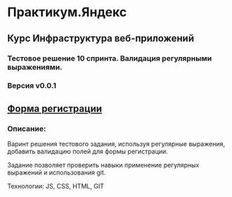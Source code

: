 # Практикум.Яндекс

## Курс Инфраструктура веб-приложений

### Тестовое решение 10 спринта. Валидация регулярными выражениями.

### Версия v0.0.1

## [Форма регистрации](https://efremoz.github.io/form)

### Описание:

Варинт решения тестового задания, используя регулярные выражения, добавить валидацию полей для формы регистрации. 

Задание позволяет проверить навыки применение регулярных выражений и использования git.

Технологии: JS, CSS, HTML, GIT
